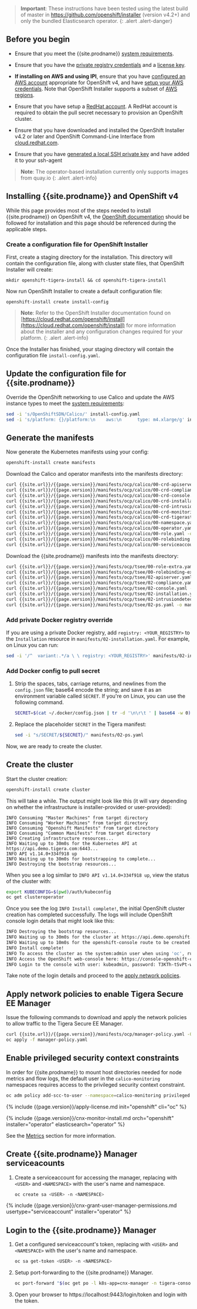 > **Important**: These instructions have been tested using the latest build of master in https://github.com/openshift/installer (version v4.2+)
>                and only the bundled Elasticsearch operator.
{: .alert .alert-danger}
  
## Before you begin

- Ensure that you meet the {{site.prodname}} [system requirements](/{{page.version}}/getting-started/openshift/requirements).

- Ensure that you have the [private registry credentials](/{{page.version}}/getting-started/#obtain-the-private-registry-credentials)
  and a [license key](/{{page.version}}/getting-started/#obtain-a-license-key).

- **If installing on AWS and using IPI**, ensure that you have [configured an AWS account](https://docs.openshift.com/container-platform/4.1/installing/installing_aws/installing-aws-account.html) appropriate for OpenShift v4,
  and have [setup your AWS credentials](https://docs.aws.amazon.com/sdk-for-java/v1/developer-guide/setup-credentials.html).
  Note that OpenShift Installer supports a subset of [AWS regions](https://docs.openshift.com/container-platform/4.1/installing/installing_aws/installing-aws-account.html#installation-aws-regions_installing-aws-account).

- Ensure that you have setup a [RedHat account](https://cloud.redhat.com/). A RedHat account is required to obtain the pull secret
  necessary to provision an OpenShift cluster.

- Ensure that you have downloaded and installed the OpenShift Installer v4.2 or later and OpenShift Command-Line Interface from [cloud.redhat.com](https://cloud.redhat.com/openshift/install/aws/installer-provisioned).

- Ensure that you have [generated a local SSH private key](https://docs.openshift.com/container-platform/4.1/installing/installing_aws/installing-aws-default.html#ssh-agent-using_installing-aws-default) and have added it to your ssh-agent

> **Note**: The operator-based installation currently only supports images from quay.io
{: .alert .alert-info}

## Installing {{site.prodname}} and OpenShift v4

While this page provides most of the steps needed to install {{site.prodname}} on OpenShift v4,
the [OpenShift documentation](https://cloud.redhat.com/openshift/install) should be followed for installation
and this page should be referenced during the applicable steps.

### Create a configuration file for OpenShift Installer

First, create a staging directory for the installation. This directory will contain the configuration file, along with cluster state files, that OpenShift Installer will create:

```
mkdir openshift-tigera-install && cd openshift-tigera-install
```

Now run OpenShift Installer to create a default configuration file:

```
openshift-install create install-config
```

> **Note**: Refer to the OpenShift Installer documentation found on [https://cloud.redhat.com/openshift/install](https://cloud.redhat.com/openshift/install) for more information
> about the installer and any configuration changes required for your platform.
{: .alert .alert-info}

Once the Installer has finished, your staging directory will contain the configuration file `install-config.yaml`.

## Update the configuration file for {{site.prodname}}

Override the OpenShift networking to use Calico and update the AWS instance types to meet the [system requirements](/{{page.version}}/getting-started/openshift/requirements):

```bash
sed -i 's/OpenShiftSDN/Calico/' install-config.yaml
sed -i 's/platform: {}/platform:\n    aws:\n      type: m4.xlarge/g' install-config.yaml
```

## Generate the manifests

Now generate the Kubernetes manifests using your config:

```bash
openshift-install create manifests
```

Download the Calico and operator manifests into the manifests directory:

```bash
curl {{site.url}}/{{page.version}}/manifests/ocp/calico/00-crd-apiserver.yaml -o manifests/00-crd-apiserver.yaml
curl {{site.url}}/{{page.version}}/manifests/ocp/calico/00-crd-compliance.yaml -o manifests/00-crd-compliance.yaml
curl {{site.url}}/{{page.version}}/manifests/ocp/calico/00-crd-console.yaml -o manifests/00-crd-console.yaml
curl {{site.url}}/{{page.version}}/manifests/ocp/calico/00-crd-installation.yaml -o manifests/00-crd-installation.yaml
curl {{site.url}}/{{page.version}}/manifests/ocp/calico/00-crd-intrusiondetection.yaml -o manifests/00-crd-intrusiondetection.yaml
curl {{site.url}}/{{page.version}}/manifests/ocp/calico/00-crd-monitoringconfiguration.yaml -o manifests/00-crd-monitoringconfiguration.yaml
curl {{site.url}}/{{page.version}}/manifests/ocp/calico/00-crd-tigerastatus.yaml -o manifests/00-crd-tigerastatus.yaml
curl {{site.url}}/{{page.version}}/manifests/ocp/calico/00-namespace.yaml -o manifests/00-namespace.yaml
curl {{site.url}}/{{page.version}}/manifests/ocp/calico/00-operator.yaml -o manifests/00-operator.yaml
curl {{site.url}}/{{page.version}}/manifests/ocp/calico/00-role.yaml -o manifests/00-role.yaml
curl {{site.url}}/{{page.version}}/manifests/ocp/calico/00-rolebinding.yaml -o manifests/00-rolebinding.yaml
curl {{site.url}}/{{page.version}}/manifests/ocp/calico/00-serviceaccount.yaml -o manifests/00-serviceaccount.yaml
```

Download the {{site.prodname}} manifests into the manifests directory:

```bash
curl {{site.url}}/{{page.version}}/manifests/ocp/tsee/00-role-extra.yaml -o manifests/00-role-extra.yaml
curl {{site.url}}/{{page.version}}/manifests/ocp/tsee/00-rolebinding-extra.yaml -o manifests/00-rolebinding-extra.yaml
curl {{site.url}}/{{page.version}}/manifests/ocp/tsee/02-apiserver.yaml -o manifests/02-apiserver.yaml
curl {{site.url}}/{{page.version}}/manifests/ocp/tsee/02-compliance.yaml -o manifests/02-compliance.yaml
curl {{site.url}}/{{page.version}}/manifests/ocp/tsee/02-console.yaml -o manifests/02-console.yaml
curl {{site.url}}/{{page.version}}/manifests/ocp/tsee/02-installation.yaml -o manifests/02-installation.yaml
curl {{site.url}}/{{page.version}}/manifests/ocp/tsee/02-intrusiondetection.yaml -o manifests/02-intrusiondetection.yaml
curl {{site.url}}/{{page.version}}/manifests/ocp/tsee/02-ps.yaml -o manifests/02-ps.yaml
```

### Add private Docker registry override

If you are using a private Docker registry, add `registry: <YOUR_REGISTRY>` to the `Installation` resource in `manifests/02-installation.yaml`.
For example, on Linux you can run:

```bash
sed -i '/^  variant:.*/a \ \ registry: <YOUR_REGISTRY>' manifests/02-installation.yaml
```

### Add Docker config to pull secret

1. Strip the spaces, tabs, carriage returns, and newlines from the `config.json`
   file; base64 encode the string; and save it as an environment variable called `SECRET`.
   If you're on Linux, you can use the following command.

   ```bash
   SECRET=$(cat ~/.docker/config.json | tr -d '\n\r\t ' | base64 -w 0)
   ```
1. Replace the placeholder `SECRET` in the Tigera manifest:

   ```bash
   sed -i "s/SECRET/${SECRET}/" manifests/02-ps.yaml
   ```

Now, we are ready to create the cluster.

## Create the cluster

Start the cluster creation:

```bash
openshift-install create cluster
```

This will take a while. The output might look like this (it will vary depending on whether the infrastructure is installer-provided or user-provided):

```
INFO Consuming "Master Machines" from target directory
INFO Consuming "Worker Machines" from target directory
INFO Consuming "Openshift Manifests" from target directory
INFO Consuming "Common Manifests" from target directory
INFO Creating infrastructure resources...
INFO Waiting up to 30m0s for the Kubernetes API at https://api.demo.tigera.com:6443...
INFO API v1.14.0+334f918 up
INFO Waiting up to 30m0s for bootstrapping to complete...
INFO Destroying the bootstrap resources...
```

When you see a log similar to `INFO API v1.14.0+334f918 up`, view the status of the cluster with:

```bash
export KUBECONFIG=$(pwd)/auth/kubeconfig
oc get clusteroperator
```

Once you see the log `INFO Install complete!`, the initial OpenShift cluster creation has completed successfully.
The logs will include OpenShift console login details that might look like this:

```bash
INFO Destroying the bootstrap resources...
INFO Waiting up to 30m0s for the cluster at https://api.demo.openshift.tigera.com:6443 to initialize...
INFO Waiting up to 10m0s for the openshift-console route to be created...
INFO Install complete!
INFO To access the cluster as the system:admin user when using 'oc', run 'export KUBECONFIG=/home/demo/openshift-tigera-install/auth/kubeconfig'
INFO Access the OpenShift web-console here: https://console-openshift-console.apps.demo.openshift.tigera.com
INFO Login to the console with user: kubeadmin, password: T3KTh-tSvPt-wgv8G-kpaTt
```

Take note of the login details and proceed to the [apply network policies](#apply-network-policies-to-enable-tigera-secure-ee-manager).

## Apply network policies to enable Tigera Secure EE Manager

Issue the following commands to download and apply the network policies to allow traffic to the Tigera Secure EE Manager.

```bash
curl {{site.url}}/{{page.version}}/manifests/ocp/manager-policy.yaml -O
oc apply -f manager-policy.yaml
```

## Enable privileged security context constraints

In order for {{site.prodname}} to mount host directories needed for node metrics and flow logs, the default user in the
`calico-monitoring` namespaces requires access to the privileged security context constraint.

```bash
oc adm policy add-scc-to-user --namespace=calico-monitoring privileged -z default
```

{% include {{page.version}}/apply-license.md init="openshift" cli="oc" %}

{% include {{page.version}}/cnx-monitor-install.md orch="openshift" installer="operator" elasticsearch="operator" %}

See the [Metrics](/{{page.version}}/security/metrics/) section for more information.

## Create {{site.prodname}} Manager serviceacounts

1. Create a serviceaccount for accessing the manager, replacing with `<USER>` and `<NAMESPACE>` with the user's name and namespace.

   ```bash
   oc create sa <USER> -n <NAMESPACE>
   ```

{% include {{page.version}}/cnx-grant-user-manager-permissions.md usertype="serviceaccount" installer="operator" %}

## Login to the {{site.prodname}} Manager

1. Get a configured serviceaccount's token, replacing with `<USER>` and `<NAMESPACE>` with the user's name and namespace.

   ```bash
   oc sa get-token <USER> -n <NAMESPACE>
   ```

1. Setup port-forwarding to the {{site.prodname}} Manager.

   ```bash
   oc port-forward "$(oc get po -l k8s-app=cnx-manager -n tigera-console -oname)" 9443:9443 -n tigera-console
   ```

1. Open your browser to https://localhost:9443/login/token and login with the token.
